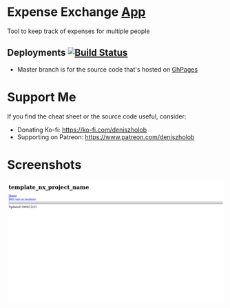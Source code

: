 # Expense Exchange [App](https://deniszholob.github.io/expense-exchange/)

Tool to keep track of expenses for multiple people

## Deployments [![Build Status](https://github.com/deniszholob/expense-exchange/actions/workflows/code-checks.yml/badge.svg)](https://github.com/deniszholob/expense-exchange/actions/workflows/code-checks.yml)

- Master branch is for the source code that's hosted on
  [GhPages](https://deniszholob.github.io/expense-exchange/)

# Support Me

If you find the cheat sheet or the source code useful, consider:

- Donating Ko-fi: https://ko-fi.com/deniszholob
- Supporting on Patreon: https://www.patreon.com/deniszholob

# Screenshots

![Expense Exchange](./global/assets/screenshots/screenshot_1280x720.png)
